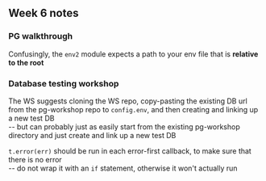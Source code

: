 ## Week 6 notes

### PG walkthrough

Confusingly, the `env2` module expects a path to your env file that is **relative to the root**

### Database testing workshop

The WS suggests cloning the WS repo, copy-pasting the existing DB url from the pg-workshop repo to `config.env`, and then creating and linking up a new test DB  
-- but can probably just as easily start from the existing pg-workshop directory and just create and link up a new test DB

`t.error(err)` should be run in each error-first callback, to make sure that there is no error  
-- do not wrap it with an `if` statement, otherwise it won't actually run